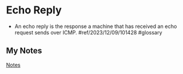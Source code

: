 # Echo Reply
- An echo reply is the response a machine that has received an echo request sends over ICMP. #ref/2023/12/09/101428 #glossary 
## My Notes
[Notes](mynotes/echo-reply-notes.md)

